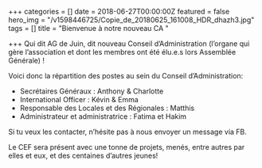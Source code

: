 +++
categories = []
date = 2018-06-27T00:00:00Z
featured = false
hero_img = "/v1598446725/Copie_de_20180625_161008_HDR_dhazh3.jpg"
tags = []
title = "Bienvenue à notre nouveau CA "

+++
Qui dit AG de Juin, dit nouveau Conseil d’Administration (l’organe qui gère l’association et dont les membres ont été élu.e.s lors Assemblée Générale) !

Voici donc la répartition des postes au sein du Conseil d’Administration:

* Secrétaires Généraux : Anthony & Charlotte
* International Officer : Kévin & Emma
* Responsable des Locales et des Régionales : Matthis
* Administrateur et administratrice : Fatima et Hakim

Si tu veux les contacter, n’hésite pas à nous envoyer un message via FB.

Le CEF sera présent avec une tonne de projets, menés, entre autres par elles et eux, et des centaines d’autres jeunes!